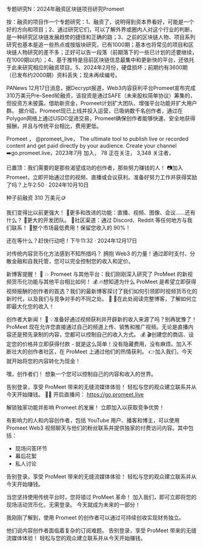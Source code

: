 专题研究N：2024年融资区块链项目研究Promeet

按：融资的项目作一个专题研究：1、融资了，说明得到资本界看好，可能是一个好的方向和项目；2、通过研究它们，可以了解外界或圈内人对这个行业的判断，是一种研究区块链发展趋势的捷径和正确的路；3、之前的区块链人物、项目系列研究也基本是追一些热点或按版块研究，已有1000期；基本也将常见的项目和区块链人物研究的差不多；正好可以告一段落（前期落下的一些已计划的还要继续，在1000期以内）；4、基于推特是目前区块链信息最集中和更新快的平台，还依托于此来研究相应的融资项目。5、2024年2月份，硬盘损坏；前期约有3600期（已发布约2000期）资料丢失；现未再续编号。

PANews 12月17日消息，据Decrypt报道，Web3内容获利平台Promeet宣布完成310万美元Pre-Seed轮融资，该投资是通过SAFE（未来股权简单协议）筹集的，但投资方未披露。借助新资金，Promeet计划扩大团队、增强平台功能并扩大用户群。
据介绍，Promeet现已上线并投入运营，已吸纳数千名创作者，通过在Polygon网络上通过USDC促进交易，Promeet确保创作者能够快速、安全地获得报酬，并且与传统平台相比，费用更低。

Promeet
，
@promeet_live，
The ultimate tool to publish live or recorded content and get paid directly by your audience.
Create your channel ➡️go.promeet.live，2023年7月 加入，
78 正在关注，
3,348 关注者，


已置顶：我们需要的是那些渴望成功的创作者，那些努力赚钱的人！ 📷加入 Promeet，立即开始通过您的视频、直播或会议获利。准备好努力工作并获得奖励了吗？上午2:50 · 2024年10月10日

种子前融资 310 万美元🪙

我们变得比以前更强大！
🔹更多和改进的功能：直播、视频、图像、会议......还有什么？
🔹更大的开发团队。
🔹社区渠道：通过 Discord、Reddit 等任何地方与我们联系！
🔹整个市场最低费用！保留您收入的 90%！

还在等什么？赶快行动吧！下午11:32 · 2024年12月17日

对传统内容货币化方法感到不知所措吗？
拥抱 Web3 的力量！通过即时支付、分散金融和自我托管，您可以完全控制您的收入和定价。

新博客提醒！ 📝
💥 Promeet 与其他平台：我们刚刚深入研究了 ProMeet 的新视频货币化功能与其他平台相比如何！ 💰
🔥想知道为什么 ProMeet 是希望立即获得视频报酬的创作者的首选？我们的最新博客探讨了我们如何引领即时视频货币化的新时代，以及我们与竞争对手的不同之处。 🚀
🔗在此处阅读完整博客，了解如何立即最大化您的收入！

创作者大新闻！ 🚀
💡准备好通过视频获利并开辟新的收入来源了吗？别再犹豫了！ProMeet 现在允许您直接通过自己的频道上传、销售和推广视频。无论是直播内容还是预先录制的内容，您都可以控制自己的收入方式。 💰
🎬创建您的商店、设定您的价格并立即获得付款 - 就是这么简单！没有隐藏费用，没有麻烦。加入不断壮大的创作者社区，在 ProMeet 上通过他们的热情获利。
👉加入我们，今天就开始将您的内容转化为现金！

嘿，创作者们！
想象一个您可以控制自己的内容和收入的世界。

告别登录，享受 ProMeet 带来的无缝流媒体体验！
轻松与您的观众建立联系并从今天开始赚钱。
🚀💡
开启直播间： https://go.promeet.live 

解锁独家功能并影响 Promeet 的发展！
立即加入以获取竞争优势！

有影响力的人和内容创作者，包括 YouTube 用户、播客和博主，可以使用 Promeet Web3 视频聊天与他们的粉丝联系并提供独家的付费访问内容。其中包括：
- 现场问答环节
- 幕后花絮
- 私人讨论

告别登录，享受 ProMeet 带来的无缝流媒体体验！
轻松与您的观众建立联系并从今天开始赚钱。

当您坚持使用传统平台时，您将错过 ProMeet 革命！
加入我们，即可立即将您的现场活动货币化，无需登录。
今天就成为未来的一部分！ 

我刚刚了解到，使用 Promeet 的创作者可以通过可持续创收实现财务独立。

他们说内容创作者面临着复杂的订阅难题。
告别登录，享受 ProMeet 带来的无缝流媒体体验！
轻松与您的观众建立联系并从今天开始赚钱。


